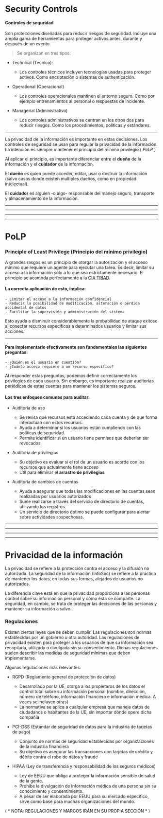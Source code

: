 # Security Controls
#### Controles de seguridad

Son protecciones diseñadas para reducir riesgos de seguridad. Incluye una amplia gama de herramientas para proteger activos antes, durante y después de un evento.

> Se organizan en tres tipos:
- Technical (Técnico):
  - Los controles técnicos incluyen tecnologías usadas para proteger activos. Como encriptación o sistemas de authenticación.

- Operational (Operacional)
  - Los controles operacionales mantinen el entorno seguro. Como por ejemplo entrenamientos al personal o respuestas de incidente.

- Managerial (Administrativo)
  - Los controles administrativos se centran en los otros dos para reducir riesgos. Como los procedimientos, políticas y estándares.
  
---

La privacidad de la información es importante en estas decisiones.
Los controles de seguridad se usan para regular la privacidad de la información.
La intención es siempre mantener el principio del mínimo privilegio ( *PoLP* )

Al aplicar el principio, es importante diferenciar entre el __dueño__ de la información y el __cuidador__ de la información.

El __dueño__ es quien puede acceder, editar, usar o destruir la información (salvo casos donde existen multiples dueños, como en propiedad intelectual).

El __cuidador__ es alguien -o algo- responsable del manejo seguro, transporte y almacenamiento de la información.

---
---
---
---

# PoLP
### Principle of Least Privilege (Principio del mínimo privilegio)

A grandes rasgos es un principio de otorgar la autorización y el acceso mínimo que requiere un agente para ejecutar una tarea. Es decir, limitar su acceso a la información sólo a lo que sea estrictamente necesario.
El principio se acomoda perfectamente a la [CIA TRIAD](https://github.com/SebMunz/Cybersec/blob/main/HabilidadesSeguridad/CIA%20triad.md).

#### La correcta aplicación de esto, implica:
    - Limitar el acceso a la información confidencial
    - Reducir la posibilidad de modificación, alteración o pérdida accidental de datos
    - Facilitar la supervisión y administración del sistema

Esto ayuda a disminuir considerablemente la probabilidad de ataque exitoso al conectar recursos específicos a determinados usuarios y limitar sus acciones.

---

#### Para implementarlo efectivamente son fundamentales las siguientes preguntas:
    - ¿Quién es el usuario en cuestión?
    - ¿Cuánto acceso requiere a un recurso específico?

Al responder estas preguntas, podemos definir correctamente los privilegios de cada usuario.
Sin embargo, es importante realizar auditorías periódicas de estas cuentas para mantener los sistemas seguros.

#### Los tres enfoques comunes para auditar:
  - Auditoría de uso
    - Se revisa qué recursos está accediendo cada cuenta y de que forma interactúan con estos recursos.
    - Ayuda a determinar si los usuarios están cumpliendo con las políticas de seguridad.
    - Permite identificar si un usuario tiene permisos que deberían ser revocados

  - Auditoría de privilegios
    - Su objetivo es evaluar si el rol de un usuario es acorde con los recursos que actualmente tiene acceso
    - Útil para eliminar el __arrastre de privilegios__

  - Auditoría de cambios de cuentas
    - Ayuda a asegurar que todas las modificaciones en las cuentas sean realizadas por usuarios autorizados
    - Suele realizarse a través del servicio de directorio de cuentas, utilizando los registros.
    - Un servicio de directorio óptimo se puede configurar para alertar sobre actividades sospechosas.

---
---
---
---

# Privacidad de la información

La privacidad se refiere a la protección contra el acceso y la difusión no autorizada.
La seguridad de la información (InfoSec) se refiere a la práctica de mantener los datos, en todas sus formas, alejados de usuarios no autorizados.

La diferencia clave está en que la privacidad proporciona a las personas control sobre su información personal y cómo ésta se comparte. La seguridad, en cambio, se trata de proteger las decisiones de las personas y mantener su información a salvo.


### Regulaciones

Existen ciertas leyes que se deben cumplir. Las regulaciones son normas establecidas por un gobierno u otra autoridad. Las regulaciones de privacidad existen para proteger a los usuarios de que su información sea recopilada, utilizada o divulgada sin su consentimiento. Dichas regulaciones suelen describir las medidas de seguridad mínimas que deben implementarse.

Algunas regulaciones más relevantes:

- RGPD (Reglamento general de protección de datos)
  - Desarrollado por la UE, otorga a los propietaros de los datos el control total sobre su información personal (nombre, dirección, número de teléfono, información financiera e información médica. A veces se incluyen otras)
  - La normativa se aplica a cualquier empresa que maneje datos de ciudadanos o habitantes de la UE, sin importar dónde opere dicha compañía

- PCI-DSS (Estándar de seguridad de datos para la industria de tarjetas de pago)
  - Conjunto de normas de seguridad establecidas por organizaciones de la industria financiera
  - Su objetivo es asegurar las transacciones con tarjetas de crédito y débito contra el robo de datos y fraude

- HIPAA (Ley de transferencia y responsabilidad de los seguros médicos)
  - Ley de EEUU que obliga a proteger la información sensible de salud de la gente.
  - Prohíbe la divulgación de información médica de una persona sin su conocimiento y consentimiento.
  - A pesar de ser elaborada por EEUU para su mercado específico, sirve como base para muchas organizaciones del mundo.

( * NOTA: REGULACIONES Y MARCOS IRÁN EN SU PROPIA SECCIÓN * )